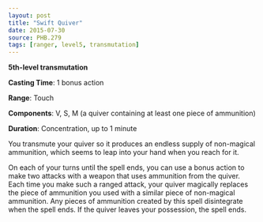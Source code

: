 ```yaml
---
layout: post
title: "Swift Quiver"
date: 2015-07-30
source: PHB.279
tags: [ranger, level5, transmutation]
---
```


**5th-level transmutation**

**Casting Time**: 1 bonus action

**Range**: Touch

**Components**: V, S, M (a quiver containing at least one piece of ammunition)

**Duration**: Concentration, up to 1 minute

You transmute your quiver so it produces an endless supply of non-magical ammunition, which seems to leap into your hand when you reach for it.

On each of your turns until the spell ends, you can use a bonus action to make two attacks with a weapon that uses ammunition from the quiver. Each time you make such a ranged attack, your quiver magically replaces the piece of ammunition you used with a similar piece of non-magical ammunition. Any pieces of ammunition created by this spell disintegrate when the spell ends. If the quiver leaves your possession, the spell ends.
